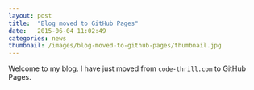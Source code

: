 ```yaml
---
layout: post
title:  "Blog moved to GitHub Pages"
date:   2015-06-04 11:02:49
categories: news
thumbnail: /images/blog-moved-to-github-pages/thumbnail.jpg
---
```

Welcome to my blog. I have just moved from `code-thrill.com` to GitHub Pages.
